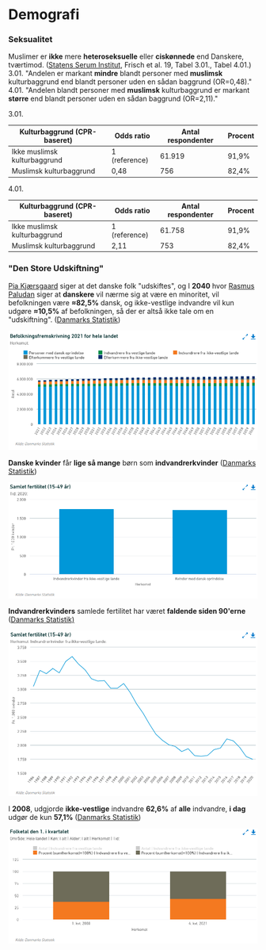 # Demografi

### Seksualitet

Muslimer er **ikke** mere **heteroseksuelle** eller **ciskønnede** end Danskere, tværtimod. ([Statens Serum Institut](https://files.projektsexus.dk/2019-10-26\_SEXUS-rapport\_2017-2018.pdf), Frisch et al. 19, Tabel 3.01., Tabel 4.01.) 3.01. "Andelen er markant **mindre** blandt personer med **muslimsk** kulturbaggrund end blandt personer uden en sådan baggrund (OR=0,48)." 4.01. "Andelen blandt personer med **muslimsk** kulturbaggrund er markant **større** end blandt personer uden en sådan baggrund (OR=2,11)."

3.01.

| Kulturbaggrund (CPR-baseret) | Odds ratio    | Antal respondenter | Procent |
| ---------------------------- | ------------- | ------------------ | ------- |
| Ikke muslimsk kulturbaggrund | 1 (reference) | 61.919             | 91,9%   |
| Muslimsk kulturbaggrund      | 0,48          | 756                | 82,4%   |

4.01.

| Kulturbaggrund (CPR-baseret) | Odds ratio    | Antal respondenter | Procent |
| ---------------------------- | ------------- | ------------------ | ------- |
| Ikke muslimsk kulturbaggrund | 1 (reference) | 61.758             | 91,9%   |
| Muslimsk kulturbaggrund      | 2,11          | 753                | 82,4%   |

### "Den Store Udskiftning"

[Pia Kjærsgaard](https://twitter.com/Pia\_Kjaersgaard/status/1138166258514432002) siger at det danske folk "udskiftes", og I **2040** hvor [Rasmus Paludan](https://imgur.com/anD9aR3) siger at **danskere** vil nærme sig at være en minoritet, vil befolkningen være **≈82,5%** dansk, og ikke-vestlige indvandre vil kun udgøre **≈10,5%** af befolkningen, så der er altså ikke tale om en "udskiftning". ([Danmarks Statistik](https://www.dst.dk/da/Statistik/emner/borgere/befolkning/befolkningsfremskrivning))

![Danmarks Statistik](<../../.gitbook/assets/billede (15).png>)

**Danske kvinder** får **lige så mange** børn som **indvandrerkvinder** ([Danmarks Statistik](https://www.dst.dk/da/Statistik/emner/borgere/befolkning/fertilitet))

![Danmarks Statistik](<../../.gitbook/assets/billede (9) (1).png>)

**Indvandrerkvinders** samlede fertilitet har været **faldende siden 90'erne** ([Danmarks Statistik)](https://www.dst.dk/da/Statistik/emner/borgere/befolkning/fertilitet)

![Danmarks Statistik](<../../.gitbook/assets/billede (13).png>)

I **2008**, udgjorde **ikke-vestlige** indvandre **62,6%** af **alle** indvandre, **i dag** udgør de kun **57,1%**  ([Danmarks Statistik](https://www.dst.dk/da/Statistik/emner/borgere/befolkning/indvandrere-og-efterkommere))

![Danmarks Statistik](<../../.gitbook/assets/billede (2).png>)

